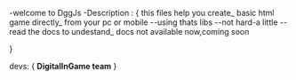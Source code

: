 -welcome to DggJs
-Description :
{
this files help you create_
basic html game directly_
from your pc or mobile
--using thats libs
--not hard-a little
--read the docs to undestand_
docs not available now,coming soon

}

devs: 
{
<b>DigitalInGame team</b>
}
